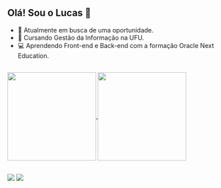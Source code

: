 ## Olá! Sou o Lucas 👋

- 🔭 Atualmente em busca de uma oportunidade.
- 📘 Cursando Gestão da Informação na UFU.
- 💻 Aprendendo Front-end e Back-end com a formação Oracle Next Education.

##
<div>
<a href="https://github.com/duartelucas03">
  <img height=200 align="center" src="https://github-readme-stats.vercel.app/api?username=duartelucas03&theme=radical" />
  <img height=200 align="center" src="https://github-readme-stats.vercel.app/api/top-langs?username=duartelucas03&theme=radical" />
</a>
</div>

##

<div> 
  <a href = "mailto:lucasldsduarte@gmail.com"><img src="https://img.shields.io/badge/-Gmail-%23333?style=for-the-badge&logo=gmail&logoColor=white" target="_blank"></a>
  <a href="https://www.linkedin.com/in/lucas-soares03" target="_blank"><img src="https://img.shields.io/badge/-LinkedIn-%230077B5?style=for-the-badge&logo=linkedin&logoColor=white" target="_blank"></a> 
</div>
